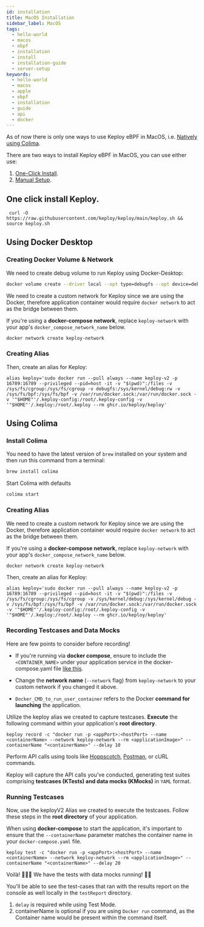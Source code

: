 ```yaml
---
id: installation
title: MacOS Installation
sidebar_label: MacOS
tags:
  - hello-world
  - macos
  - ebpf
  - installation
  - install
  - installation-guide
  - server-setup
keywords:
  - hello-world
  - macos
  - apple
  - ebpf
  - installation
  - guide
  - api
  - docker
---
```


As of now there is only one ways to use Keploy eBPF in MacOS, i.e. [Natively using Colima](#using-colima).

There are two ways to install Keploy eBPF in MacOS, you can use either use:

1. [One-Click Install](#one-click-install-keploy).
2. [Manual Setup](#using-colima).

## One click install Keploy.

```
 curl -O https://raw.githubusercontent.com/keploy/keploy/main/keploy.sh && source keploy.sh
```

## Using Docker Desktop

### Creating Docker Volume & Network

We need to create debug volume to run Keploy using Docker-Desktop:

```zsh
docker volume create --driver local --opt type=debugfs --opt device=debugfs debugfs
```

We need to create a custom network for Keploy since we are using the Docker, therefore application container would require `docker network` to act as the bridge between them.

If you're using a **docker-compose network**, replace `keploy-network` with your app's `docker_compose_network_name` below.

```zsh
docker network create keploy-network
```

### Creating Alias

Then, create an alias for Keploy:

```shell
alias keploy='sudo docker run --pull always --name keploy-v2 -p 16789:16789 --privileged --pid=host -it -v "$(pwd)":/files -v /sys/fs/cgroup:/sys/fs/cgroup -v debugfs:/sys/kernel/debug:rw -v /sys/fs/bpf:/sys/fs/bpf -v /var/run/docker.sock:/var/run/docker.sock -v '"$HOME"'/.keploy-config:/root/.keploy-config -v '"$HOME"'/.keploy:/root/.keploy --rm ghcr.io/keploy/keploy'
```

## Using Colima

### Install Colima

You need to have the latest version of `brew` installed on your system and then run this command from a terminal:

```zsh
brew install colima
```

Start Colima with defaults

```zsh
colima start
```

### Creating Alias

We need to create a custom network for Keploy since we are using the Docker, therefore application container would require `docker network` to act as the bridge between them.

If you're using a **docker-compose network**, replace `keploy-network` with your app's `docker_compose_network_name` below.

```zsh
docker network create keploy-network
```

Then, create an alias for Keploy:

```shell
alias keploy='sudo docker run --pull always --name keploy-v2 -p 16789:16789 --privileged --pid=host -it -v "$(pwd)":/files -v /sys/fs/cgroup:/sys/fs/cgroup -v /sys/kernel/debug:/sys/kernel/debug -v /sys/fs/bpf:/sys/fs/bpf -v /var/run/docker.sock:/var/run/docker.sock -v '"$HOME"'/.keploy-config:/root/.keploy-config -v '"$HOME"'/.keploy:/root/.keploy --rm ghcr.io/keploy/keploy'
```

### Recording Testcases and Data Mocks

Here are few points to consider before recording!

- If you're running via **docker compose**, ensure to include the `<CONTAINER_NAME>` under your application service in the docker-compose.yaml file [like this](https://github.com/keploy/samples-python/blob/9d6cf40da2eb75f6e035bedfb30e54564785d5c9/flask-mongo/docker-compose.yml#L14).

- Change the **network name** (`--network` flag) from `keploy-network` to your custom network if you changed it above.
- `Docker_CMD_to_run_user_container` refers to the Docker **command for launching** the application.

Utilize the keploy alias we created to capture testcases. **Execute** the following command within your application's **root directory**.

```shell
keploy record -c "docker run -p <appPort>:<hostPort> --name <containerName> --network keploy-network --rm <applicationImage>" --containerName "<containerName>" --delay 10
```

Perform API calls using tools like [Hoppscotch](https://hoppscotch.io/), [Postman](https://www.postman.com/), or cURL commands.

Keploy will capture the API calls you've conducted, generating test suites comprising **testcases (KTests) and data mocks (KMocks)** in `YAML` format.

### Running Testcases

Now, use the keployV2 Alias we created to execute the testcases. Follow these steps in the **root directory** of your application.

When using **docker-compose** to start the application, it's important to ensure that the `--containerName` parameter matches the container name in your `docker-compose.yaml` file.

```shell
keploy test -c "docker run -p <appPort>:<hostPort> --name <containerName> --network keploy-network --rm <applicationImage>" --containerName "<containerName>" --delay 20
```

Voilà! 🧑🏻‍💻 We have the tests with data mocks running! 🐰🎉

You'll be able to see the test-cases that ran with the results report on the console as well locally in the `testReport` directory.

1. `delay` is required while using Test Mode.
2. containerName is optional if you are using `Docker run` command, as the Container name would be present within the command itself.
